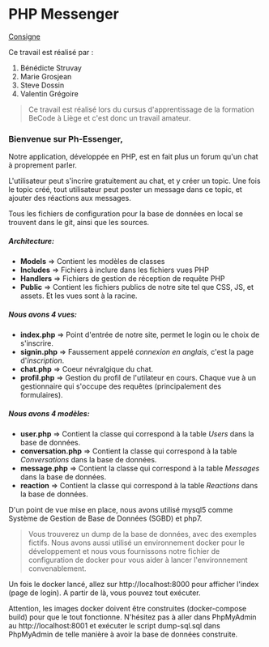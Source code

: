 # PHP Messenger
[Consigne](https://github.com/becodeorg/LIE-Hamilton-1.7/tree/master/02-La-colline/01-php-messenger)

Ce travail est réalisé par : 

1. Bénédicte Struvay
2. Marie Grosjean
3. Steve Dossin
4. Valentin Grégoire

> Ce travail est réalisé lors du cursus d'apprentissage de la formation BeCode à Liège et c'est donc un travail amateur.

### Bienvenue sur Ph-Essenger,
Notre application, développée en PHP, est en fait plus un forum qu'un chat à proprement parler.

L'utilisateur peut s'incrire gratuitement au chat, et y créer un topic.
Une fois le topic créé, tout utilisateur peut poster un message dans ce topic, et ajouter des réactions aux messages.
 
Tous les fichiers de configuration pour la base de données en local se trouvent dans le git, ainsi que les sources.

##### Architecture:
  - **Models** => Contient les modèles de classes
  - **Includes** => Fichiers à inclure dans les fichiers vues PHP
  - **Handlers** => Fichiers de gestion de réception de requête PHP
  - **Public** => Contient les fichiers publics de notre site tel que CSS, JS, et assets.
Et les vues sont à la racine.

##### Nous avons 4 vues:
  - **index.php** => Point d'entrée de notre site, permet le login ou le choix de s'inscrire.
  - **signin.php** => Faussement appelé *connexion en anglais*, c'est la page d'*inscription*.
  - **chat.php** => Coeur névralgique du chat.
  - **profil.php** => Gestion du profil de l'utilateur en cours.
Chaque vue à un gestionnaire qui s'occupe des requêtes (principalement des formulaires).

##### Nous avons 4 modèles:
  - **user.php** => Contient la classe qui correspond à la table *Users* dans la base de données.
  - **conversation.php** => Contient la classe qui correspond à la table *Conversations* dans la base de données.
  - **message.php** => Contient la classe qui correspond à la table *Messages* dans la base de données.
  - **reaction** => Contient la classe qui correspond à la table *Reactions* dans la base de données.
  
D'un point de vue mise en place, nous avons utilisé mysql5 comme Système de Gestion de Base de Données (SGBD) et php7.
>Vous trouverez un dump de la base de données, avec des exemples fictifs.
>Nous avons aussi utilisé un environnement docker pour le développement et nous vous fournissons notre fichier de configuration de docker pour vous aider à lancer l'environnement convenablement.

Un fois le docker lancé, allez sur http://localhost:8000 pour afficher l'index (page de login). A partir de là, vous pouvez tout exécuter.

Attention, les images docker doivent être construites (docker-compose build) pour que le tout fonctionne. N'hésitez pas à aller dans PhpMyAdmin au http://localhost:8001 et exécuter le script dump-sql.sql dans PhpMyAdmin de telle manière à avoir la base de données construite.
